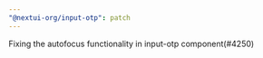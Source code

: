 ```yaml
---
"@nextui-org/input-otp": patch
---
```


Fixing the autofocus functionality in input-otp component(#4250)
